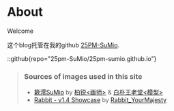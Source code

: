 # About
Welcome

这个blog托管在我的github [25PM-SuMio](https://github.com/25pm-SuMio/25pm-sumio.github.io).

::github{repo="25pm-SuMio/25pm-sumio.github.io"}

> ### Sources of images used in this site
> - [簌澪SuMio](https://www.bilibili.com/video/BV1tZ4y1v7f7) by [柏锐<画师>](https://weibo.com/birctreeltree)  &  [白朴王老堂<模型>](https://space.bilibili.com/11702597)
> - [Rabbit - v1.4 Showcase](https://civitai.com/posts/586908) by [Rabbit_YourMajesty](https://civitai.com/user/Rabbit_YourMajesty)